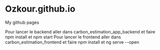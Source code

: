 # Ozkour.github.io
My github pages


Pour lancer le backend aller dans carbon_estimation_app_backend et faire npm install et npm start
Pour lancer le frontend aller dans carbon_estimation_frontend et faire npm install et ng serve --open
